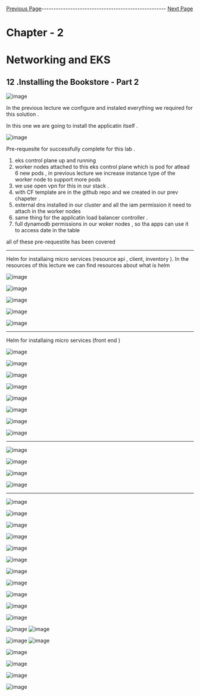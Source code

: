 


[Previous Page](https://github.com/EtricKombat/Course_Practical_Guide_EKS/blob/master/_docs/ch2/installing_the_bookstore_p1.md)---------------------------------------------------- [Next Page](https://github.com/EtricKombat/Course_Practical_Guide_EKS/blob/master/_docs/ch2/CNI_and_eks_integration_with_VPC.md)



# Chapter - 2 
# Networking and EKS

## 12 .Installing the Bookstore - Part 2


![image](https://user-images.githubusercontent.com/33585301/119611334-2c7fd600-be18-11eb-9932-283b93fc0977.png)


In the previous lecture we configure and instaled everything we required for this solution .

In this one we are going to install the applicatin itself .



![image](https://user-images.githubusercontent.com/33585301/119611519-68b33680-be18-11eb-8be8-01ed382310c5.png)


Pre-requesite for successfully complete for this lab . 


1) eks control plane up and running 
2) worker nodes attached to this eks control  plane which is pod for atlead 6 new pods , in previous lecture we increase instance type of the worker node to support more pods 
3) we use open vpn for this in our stack . 
4) with CF template are in the github repo and we created in our prev chapeter . 
5) external dns installed in our cluster and all the iam permission it need to attach in the worker nodes 
6) same thing for the applicatin load balancer controller . 
7) full dynamodb permissions in our woker nodes , so tha apps can use it to access date in the table 

all of these pre-requestite has been covered  
___________

Helm for installaing micro services  (resource api , client, inventory ).
In the resources of this lecture we can find resources about what is helm

![image](https://user-images.githubusercontent.com/33585301/119611531-71a40800-be18-11eb-9aef-249b9ea025b5.png)

![image](https://user-images.githubusercontent.com/33585301/119611629-94362100-be18-11eb-84de-73dab6314ac0.png)


![image](https://user-images.githubusercontent.com/33585301/119611905-e70fd880-be18-11eb-9460-70fcee2daeb3.png)

![image](https://user-images.githubusercontent.com/33585301/119611950-f2630400-be18-11eb-9acc-7ad4e0e7d40a.png)

![image](https://user-images.githubusercontent.com/33585301/119611980-f98a1200-be18-11eb-90cf-5f03490b0182.png)


_____________

Helm for installaing micro services  (front end )

![image](https://user-images.githubusercontent.com/33585301/119612277-5259aa80-be19-11eb-953d-e07050a4efbd.png)

![image](https://user-images.githubusercontent.com/33585301/119612296-584f8b80-be19-11eb-8854-11b2414a5859.png)




![image](https://user-images.githubusercontent.com/33585301/119612083-1cb4c180-be19-11eb-9f92-3192e9cdec55.png)


![image](https://user-images.githubusercontent.com/33585301/119612328-61d8f380-be19-11eb-933a-c9f4df9da0d4.png)

![image](https://user-images.githubusercontent.com/33585301/119612370-70270f80-be19-11eb-958f-ab86f9923282.png)


![image](https://user-images.githubusercontent.com/33585301/119612514-9a78cd00-be19-11eb-99f8-b103d4990593.png)


![image](https://user-images.githubusercontent.com/33585301/119612540-a49acb80-be19-11eb-84aa-dc3be6efc45e.png)


![image](https://user-images.githubusercontent.com/33585301/119612852-052a0880-be1a-11eb-8c92-12f3444465e7.png)



________________


![image](https://user-images.githubusercontent.com/33585301/119612933-1ecb5000-be1a-11eb-9266-015ebbce80d8.png)


![image](https://user-images.githubusercontent.com/33585301/119612966-28ed4e80-be1a-11eb-9889-b4ec971be45c.png)



![image](https://user-images.githubusercontent.com/33585301/119613968-5be41200-be1b-11eb-9400-582c893ffa35.png)


![image](https://user-images.githubusercontent.com/33585301/119613051-3d314b80-be1a-11eb-9b15-e2a021faa87f.png)

____________________________________


![image](https://user-images.githubusercontent.com/33585301/119614111-86ce6600-be1b-11eb-868b-32ac3b9c3836.png)



![image](https://user-images.githubusercontent.com/33585301/119614278-b5e4d780-be1b-11eb-9eb9-ba49041f9a76.png)


![image](https://user-images.githubusercontent.com/33585301/119614305-c006d600-be1b-11eb-9aaa-890a5f941889.png)



![image](https://user-images.githubusercontent.com/33585301/119614588-1411ba80-be1c-11eb-825e-e52b98fda192.png)


![image](https://user-images.githubusercontent.com/33585301/119615065-9b5f2e00-be1c-11eb-80ca-cc51676b827d.png)


![image](https://user-images.githubusercontent.com/33585301/119614675-36a3d380-be1c-11eb-8963-17701f7ebff4.png)



![image](https://user-images.githubusercontent.com/33585301/119615234-ce092680-be1c-11eb-99f6-c9866b214604.png)


![image](https://user-images.githubusercontent.com/33585301/119615307-dfeac980-be1c-11eb-924c-1f974e807d09.png)


![image](https://user-images.githubusercontent.com/33585301/119616848-bc288300-be1e-11eb-80e2-6fe1d13c9ac3.png)


![image](https://user-images.githubusercontent.com/33585301/119616993-eed27b80-be1e-11eb-81d5-07801e0d04ee.png)

![image](https://user-images.githubusercontent.com/33585301/119617126-1aedfc80-be1f-11eb-9f2e-932ed2263f5b.png)




![image](https://user-images.githubusercontent.com/33585301/119617192-2d683600-be1f-11eb-9961-8684b79ff4d8.png)
![image](https://user-images.githubusercontent.com/33585301/119617345-61dbf200-be1f-11eb-8a7d-6eb70c251b59.png)


![image](https://user-images.githubusercontent.com/33585301/119617227-3a852500-be1f-11eb-8746-063a629f23ba.png)
![image](https://user-images.githubusercontent.com/33585301/119617421-76b88580-be1f-11eb-9aae-9e8549430ab8.png)



![image](https://user-images.githubusercontent.com/33585301/119617492-8a63ec00-be1f-11eb-90b8-a7c172db08c8.png)



![image](https://user-images.githubusercontent.com/33585301/119617527-918afa00-be1f-11eb-95c8-a70adf6569b4.png)



![image](https://user-images.githubusercontent.com/33585301/119617633-a8315100-be1f-11eb-9f2c-c4a1f42f620e.png)


![image](https://user-images.githubusercontent.com/33585301/119617682-b2ebe600-be1f-11eb-9384-bbbcf53057c7.png)

